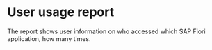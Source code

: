 # User usage report

 The report shows user information on who accessed which SAP Fiori application, how many times.
 